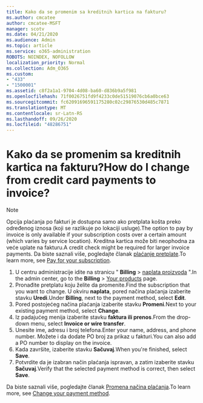 ```yaml
---
title: Kako da se promenim sa kreditnih kartica na fakturu?
ms.author: cmcatee
author: cmcatee-MSFT
manager: scotv
ms.date: 04/21/2020
ms.audience: Admin
ms.topic: article
ms.service: o365-administration
ROBOTS: NOINDEX, NOFOLLOW
localization_priority: Normal
ms.collection: Adm_O365
ms.custom:
- "433"
- "1500001"
ms.assetid: c8f2a1a1-9704-4d08-ba60-d836b9a5f981
ms.openlocfilehash: 71f0026751fd9f4233c0de51519076cb6a0bce63
ms.sourcegitcommit: fc62091696591175280c02c29876530d485c7871
ms.translationtype: MT
ms.contentlocale: sr-Latn-RS
ms.lasthandoff: 09/26/2020
ms.locfileid: "48286751"
---
```

# <a name="how-do-i-change-from-credit-card-payments-to-invoice"></a><span data-ttu-id="8380e-102">Kako da se promenim sa kreditnih kartica na fakturu?</span><span class="sxs-lookup"><span data-stu-id="8380e-102">How do I change from credit card payments to invoice?</span></span>

> [!NOTE]
> <span data-ttu-id="8380e-103">Opcija plaćanja po fakturi je dostupna samo ako pretplata košta preko određenog iznosa (koji se razlikuje po lokaciji usluge).</span><span class="sxs-lookup"><span data-stu-id="8380e-103">The option to pay by invoice is only available if your subscription costs over a certain amount (which varies by service location).</span></span> <span data-ttu-id="8380e-104">Kreditna kartica može biti neophodna za veće uplate na fakturu.</span><span class="sxs-lookup"><span data-stu-id="8380e-104">A credit check might be required for larger invoice payments.</span></span> <span data-ttu-id="8380e-105">Da biste saznali više, pogledajte članak [plaćanje pretplate](https://docs.microsoft.com/microsoft-365/commerce/billing-and-payments/pay-for-your-subscription).</span><span class="sxs-lookup"><span data-stu-id="8380e-105">To learn more, see [Pay for your subscription](https://docs.microsoft.com/microsoft-365/commerce/billing-and-payments/pay-for-your-subscription).</span></span>

1. <span data-ttu-id="8380e-106">U centru administracije idite na stranicu " **Billing**  >  [naplata proizvoda](https://go.microsoft.com/fwlink/p/?linkid=842054) ".</span><span class="sxs-lookup"><span data-stu-id="8380e-106">In the admin center, go to the **Billing** > [Your products](https://go.microsoft.com/fwlink/p/?linkid=842054) page.</span></span>
2. <span data-ttu-id="8380e-107">Pronađite pretplatu koju želite da promenite.</span><span class="sxs-lookup"><span data-stu-id="8380e-107">Find the subscription that you want to change.</span></span> <span data-ttu-id="8380e-108">U okviru **naplata**, pored načina plaćanja izaberite stavku **Uredi**.</span><span class="sxs-lookup"><span data-stu-id="8380e-108">Under **Billing**, next to the payment method, select **Edit**.</span></span>
3. <span data-ttu-id="8380e-109">Pored postojećeg načina plaćanja izaberite stavku **Promeni**.</span><span class="sxs-lookup"><span data-stu-id="8380e-109">Next to your existing payment method, select **Change**.</span></span>
4. <span data-ttu-id="8380e-110">Iz padajućeg menija izaberite stavku **faktura ili prenos**.</span><span class="sxs-lookup"><span data-stu-id="8380e-110">From the drop-down menu, select **Invoice or wire transfer**.</span></span>
5. <span data-ttu-id="8380e-111">Unesite ime, adresu i broj telefona.</span><span class="sxs-lookup"><span data-stu-id="8380e-111">Enter your name, address, and phone number.</span></span> <span data-ttu-id="8380e-112">Možete i da dodate PO broj za prikaz u fakturi.</span><span class="sxs-lookup"><span data-stu-id="8380e-112">You can also add a PO number to display on the invoice.</span></span>
6. <span data-ttu-id="8380e-113">Kada završite, izaberite stavku **Sačuvaj**.</span><span class="sxs-lookup"><span data-stu-id="8380e-113">When you're finished, select **Save**.</span></span>
7. <span data-ttu-id="8380e-114">Potvrdite da je izabran način plaćanja ispravan, a zatim izaberite stavku **Sačuvaj**.</span><span class="sxs-lookup"><span data-stu-id="8380e-114">Verify that the selected payment method is correct, then select **Save**.</span></span>

<span data-ttu-id="8380e-115">Da biste saznali više, pogledajte članak [Promena načina plaćanja](https://docs.microsoft.com/microsoft-365/commerce/billing-and-payments/change-payment-method).</span><span class="sxs-lookup"><span data-stu-id="8380e-115">To learn more, see [Change your payment method](https://docs.microsoft.com/microsoft-365/commerce/billing-and-payments/change-payment-method).</span></span>